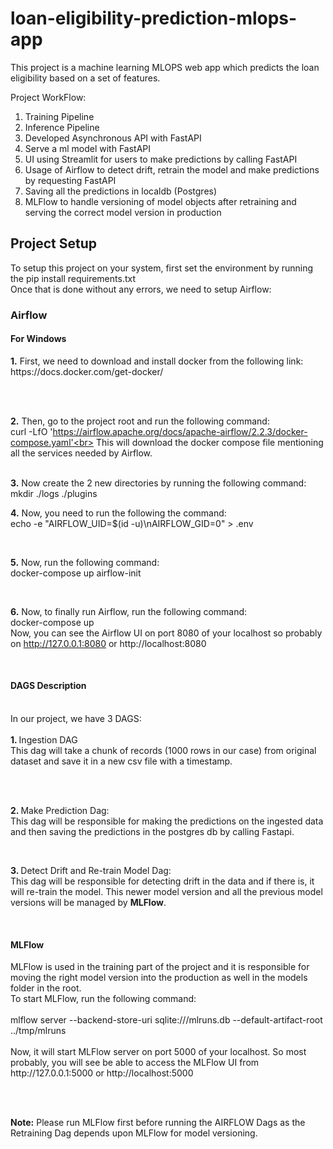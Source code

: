 # loan-eligibility-prediction-mlops-app
This project is a machine learning MLOPS web app which predicts the loan eligibility based on a set of features.

Project WorkFlow:

1. Training Pipeline
2. Inference Pipeline
3. Developed Asynchronous API with FastAPI
4. Serve a ml model with FastAPI
5. UI using Streamlit for users to make predictions by calling FastAPI
6. Usage of Airflow to detect drift, retrain the model and make predictions by requesting FastAPI
7. Saving all the predictions in localdb (Postgres)
8. MLFlow to handle versioning of model objects after retraining and serving the correct model version in production

<h2>Project Setup</h2>

To setup this project on your system, first set the environment by running the pip install requirements.txt<br>
Once that is done without any errors, we need to setup Airflow:

<h3>Airflow</h3>

<h4>For Windows</h4>
<b>1.</b> First, we need to download and install docker from the following link:<br>
https://docs.docker.com/get-docker/

<br><br>

<b>2.</b> Then, go to the project root and run the following command:<br>
curl -LfO 'https://airflow.apache.org/docs/apache-airflow/2.2.3/docker-compose.yaml'<br>
This will download the docker compose file mentioning all the services needed by Airflow.

<br>
<b>3.</b> Now create the 2 new directories by running the following command:<br>
mkdir ./logs ./plugins

<br>

<b>4.</b> Now, you need to run the following the command:<br>
echo -e "AIRFLOW_UID=$(id -u)\nAIRFLOW_GID=0" > .env

<br>

<b>5.</b> Now, run the following command:<br>
docker-compose up airflow-init

<br>

<b>6.</b> Now, to finally run Airflow, run the following command:<br>
docker-compose up
<br>
Now, you can see the Airflow UI on port 8080 of your localhost so probably on http://127.0.0.1:8080 or http://localhost:8080

<br>
<h4>DAGS Description</h4><br>
In our project, we have 3 DAGS:<br><br>
<b>1. </b> Ingestion DAG<br>
This dag will take a chunk of records (1000 rows in our case) from original dataset and save it in a new csv file with a timestamp.

<br><br>

<b>2. </b> Make Prediction Dag:<br>
This dag will be responsible for making the predictions on the ingested data and then saving the predictions in the postgres db by calling Fastapi.

<br>

<b>3. </b> Detect Drift and Re-train Model Dag:<br>
This dag will be responsible for detecting drift in the data and if there is, it will re-train the model. This newer model version and all the previous model versions will be managed by <b>MLFlow</b>. 

<br>

<h4>MLFlow</h4>
MLFlow is used in the training part of the project and it is responsible for moving the right model version into the production as well in the models folder in the root.<br>
To start MLFlow, run the following command:<br><br>
mlflow server     --backend-store-uri sqlite:///mlruns.db     --default-artifact-root ../tmp/mlruns
<br><br>
Now, it will start MLFlow server on port 5000 of your localhost. So most probably, you will see be able to access the MLFlow UI from http://127.0.0.1:5000 or http://localhost:5000

<br><br>

<b>Note:</b> Please run MLFlow first before running the AIRFLOW Dags as the Retraining Dag depends upon MLFlow for model versioning.
